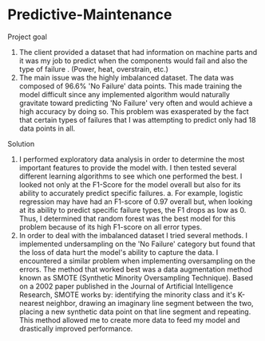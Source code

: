 # Predictive-Maintenance
Project goal
1. The client provided a dataset that had information on machine parts and it was my job to predict when the components would fail and also the type of failure . (Power, heat, overstrain, etc.)
2. The main issue was the highly imbalanced dataset. The data was composed of 96.6% 'No Failure' data points. This made training the model difficult since any implemented algorithm would naturally gravitate toward predicting 'No Failure' very often and would achieve a high accuracy by doing so. This problem was exasperated by the fact that certain types of failures that I was attempting to predict only had 18 data points in all.

Solution
1. I performed exploratory data analysis in order to determine the most important features to provide the model with. I then tested several different learning algorithms to see which one performed the best. I looked not only at the F1-Score for the model overall but also for its ability to accurately predict specific failures.
a. For example, logistic regression may have had an F1-score of 0.97 overall but, when looking at its ability to predict specific failure types, the F1 drops as low as 0. Thus, I determined that random forest was the best model for this problem because of its high F1-score on all error types.
2. In order to deal with the imbalanced dataset I tried several methods. I implemented undersampling on the 'No Failure' category but found that the loss of data hurt the model's ability to capture the data. I encountered a similar problem when implementing oversampling on the errors. The method that worked best was a data augmentation method known as SMOTE (Synthetic Minority Oversampling Technique). Based on a 2002 paper published in the Journal of Artificial Intelligence Research, SMOTE works by: identifying the minority class and it's K-nearest neighbor, drawing an imaginary line segment between the two, placing a new synthetic data point on that line segment and repeating. This method allowed me to create more data to feed my model and drastically improved performance.



